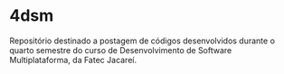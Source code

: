 # 4dsm
Repositório destinado a postagem de códigos desenvolvidos durante o quarto semestre do curso de Desenvolvimento de Software Multiplataforma, da Fatec Jacareí.
